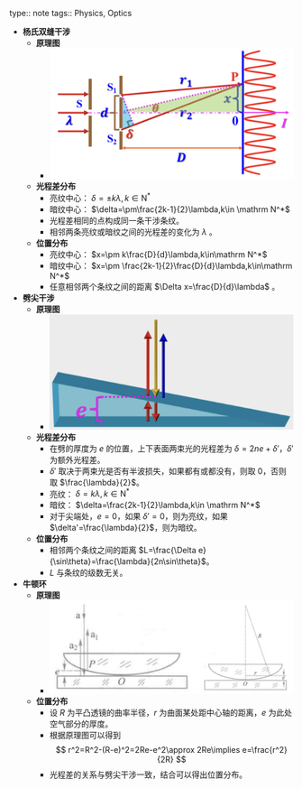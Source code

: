 type:: note
tags:: Physics, Optics

- **杨氏双缝干涉**
	- **原理图**
		- ![](../assets/光的干涉/youngs-double-slit-interference.png)
	- **光程差分布**
		- 亮纹中心： $\delta=\pm k\lambda,k\in \mathrm N^*$
		- 暗纹中心： $\delta=\pm\frac{2k-1}{2}\lambda,k\in \mathrm N^*$
		- 光程差相同的点构成同一条干涉条纹。
		- 相邻两条亮纹或暗纹之间的光程差的变化为 $\lambda$ 。
	- **位置分布**
		- 亮纹中心： $x=\pm k\frac{D}{d}\lambda,k\in\mathrm N^*$
		- 暗纹中心： $x=\pm \frac{2k-1}{2}\frac{D}{d}\lambda,k\in\mathrm N^*$
		- 任意相邻两个条纹之间的距离 $\Delta x=\frac{D}{d}\lambda$ 。
- **劈尖干涉**
	- **原理图**
		- ![image.png](../assets/光的干涉/wedge-interference.png)
	- **光程差分布**
		- 在劈的厚度为 $e$ 的位置，上下表面两束光的光程差为 $\delta=2ne+\delta'$，$\delta'$ 为额外光程差。
		- $\delta'$ 取决于两束光是否有半波损失，如果都有或都没有，则取 $0$，否则取 $\frac{\lambda}{2}$。
		- 亮纹： $\delta=k\lambda,k\in \mathrm N^*$
		- 暗纹： $\delta=\frac{2k-1}{2}\lambda,k\in \mathrm N^*$
		- 对于尖端处，$e=0$，如果 $\delta'=0$，则为亮纹，如果 $\delta'=\frac{\lambda}{2}$，则为暗纹。
	- **位置分布**
		- 相邻两个条纹之间的距离 $L=\frac{\Delta e}{\sin\theta}=\frac{\lambda}{2n\sin\theta}$。
		- $L$ 与条纹的级数无关。
- **牛顿环**
	- **原理图**
		- ![image.png](../assets/光的干涉/newton-ring.png)
	- **位置分布**
		- 设 $R$ 为平凸透镜的曲率半径，$r$ 为曲面某处距中心轴的距离，$e$ 为此处空气部分的厚度。
		- 根据原理图可以得到
		  $$
		  r^2=R^2-(R-e)^2=2Re-e^2\approx 2Re\implies e=\frac{r^2}{2R}
		  $$
		- 光程差的关系与劈尖干涉一致，结合可以得出位置分布。